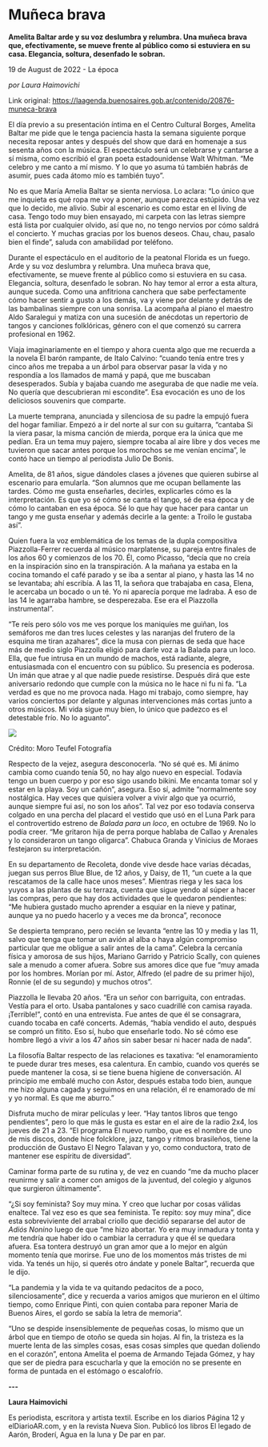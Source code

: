 # Muñeca brava

**Amelita Baltar arde y su voz deslumbra y relumbra. Una muñeca brava que, efectivamente, se mueve frente al público como si estuviera en su casa. Elegancia, soltura, desenfado le sobran.**

19 de August de 2022 - La época

_por Laura Haimovichi_

Link original: https://laagenda.buenosaires.gob.ar/contenido/20876-muneca-brava



El día previo a su presentación íntima en el Centro Cultural Borges, Amelita Baltar me pide que le tenga paciencia hasta la semana siguiente porque necesita reposar antes y después del show que dará en homenaje a sus sesenta años con la música. El espectáculo será un celebrarse y cantarse a sí misma, como escribió el gran poeta estadounidense Walt Whitman. “Me celebro y me canto a mí mismo. Y lo que yo asuma tú también habrás de asumir, pues cada átomo mío es también tuyo”.




No es que María Amelia Baltar se sienta nerviosa. Lo aclara: “Lo único que me inquieta es qué ropa me voy a poner, aunque parezca estúpido. Una vez que lo decido, me alivio. Subir al escenario es como estar en el living de casa. Tengo todo muy bien ensayado, mi carpeta con las letras siempre está lista por cualquier olvido, así que no, no tengo nervios por cómo saldrá el concierto. Y muchas gracias por los buenos deseos. Chau, chau, pasalo bien el finde”, saluda con amabilidad por teléfono.




Durante el espectáculo en el auditorio de la peatonal Florida es un fuego. Arde y su voz deslumbra y relumbra. Una muñeca brava que, efectivamente, se mueve frente al público como si estuviera en su casa. Elegancia, soltura, desenfado le sobran. No hay temor al error a esta altura, aunque suceda. Como una anfitriona canchera que sabe perfectamente cómo hacer sentir a gusto a los demás, va y viene por delante y detrás de las bambalinas siempre con una sonrisa. La acompaña al piano el maestro Aldo Saralegui y matiza con una sucesión de anécdotas un repertorio de tangos y canciones folklóricas, género con el que comenzó su carrera profesional en 1962.




Viaja imaginariamente en el tiempo y ahora cuenta algo que me recuerda a la novela El barón rampante, de Italo Calvino: “cuando tenía entre tres y cinco años me trepaba a un árbol para observar pasar la vida y no respondía a los llamados de mamá y papá, que me buscaban desesperados. Subía y bajaba cuando me aseguraba de que nadie me veía. No quería que descubrieran mi escondite”. Esa evocación es uno de los deliciosos souvenirs que comparte.




La muerte temprana, anunciada y silenciosa de su padre la empujó fuera del hogar familiar. Empezó a ir del norte al sur con su guitarra, “cantaba Si la viera pasar, la misma canción de mierda, porque era la única que me pedían. Era un tema muy pajero, siempre tocaba al aire libre y dos veces me tuvieron que sacar antes porque los morochos se me venían encima”, le contó hace un tiempo al periodista Julio De Bonis.




Amelita, de 81 años, sigue dándoles clases a jóvenes que quieren subirse al escenario para emularla. “Son alumnos que me ocupan bellamente las tardes. Cómo me gusta enseñarles, decirles, explicarles cómo es la interpretación. Es que yo sé cómo se canta el tango, sé de esa época y de cómo lo cantaban en esa época. Sé lo que hay que hacer para cantar un tango y me gusta enseñar y además decirle a la gente: a Troilo le gustaba así”.




Quien fuera la voz emblemática de los temas de la dupla compositiva Piazzolla-Ferrer recuerda al músico marplatense, su pareja entre finales de los años 60 y comienzos de los 70. Él, como Picasso, “decía que no creía en la inspiración sino en la transpiración. A la mañana ya estaba en la cocina tomando el café parado y se iba a sentar al piano, y hasta las 14 no se levantaba; ahí escribía. A las 11, la señora que trabajaba en casa, Elena, le acercaba un bocado o un té. Yo ni aparecía porque me ladraba. A eso de las 14 le agarraba hambre, se desperezaba. Ese era el Piazzolla instrumental”.




“Te reís pero sólo vos me ves porque los maniquíes me guiñan, los semáforos me dan tres luces celestes y las naranjas del frutero de la esquina me tiran azahares”, dice la musa con piernas de seda que hace más de medio siglo Piazzolla eligió para darle voz a la Balada para un loco. Ella, que fue intrusa en un mundo de machos, está radiante, alegre, entusiasmada con el encuentro con su público. Su presencia es poderosa. Un imán que atrae y al que nadie puede resistirse. Después dirá que este aniversario redondo que cumple con la música no le hace ni fu ni fa. “La verdad es que no me provoca nada. Hago mi trabajo, como siempre, hay varios conciertos por delante y algunas intervenciones más cortas junto a otros músicos. Mi vida sigue muy bien, lo único que padezco es el detestable frío. No lo aguanto”.




![](https://cdn.feater.me/files/images/330597/f141b0e9-ef70-4afd-ab96-b2da87e68b21.JPG)




Crédito: Moro Teufel Fotografía




Respecto de la vejez, asegura desconocerla. “No sé qué es. Mi ánimo cambia como cuando tenía 50, no hay algo nuevo en especial. Todavía tengo un buen cuerpo y por eso sigo usando bikini. Me encanta tomar sol y estar en la playa. Soy un cañón”, asegura. Eso sí, admite “normalmente soy nostálgica. Hay veces que quisiera volver a vivir algo que ya ocurrió, aunque siempre fui así, no son los años”. Tal vez por eso todavía conserva colgado en una percha del placard el vestido que usó en el Luna Park para el controvertido estreno de *Balada para un loco*, en octubre de 1969. No lo podía creer. “Me gritaron hija de perra porque hablaba de Callao y Arenales y lo consideraron un tango oligarca”. Chabuca Granda y Vinicius de Moraes festejaron su interpretación.




En su departamento de Recoleta, donde vive desde hace varias décadas, juegan sus perros Blue Blue, de 12 años, y Daisy, de 11, “un cuete a la que rescatamos de la calle hace unos meses”. Mientras riega y les saca los yuyos a las plantas de su terraza, cuenta que sigue yendo al súper a hacer las compras, pero que hay dos actividades que le quedaron pendientes: “Me hubiera gustado mucho aprender a esquiar en la nieve y patinar, aunque ya no puedo hacerlo y a veces me da bronca”, reconoce




Se despierta temprano, pero recién se levanta “entre las 10 y media y las 11, salvo que tenga que tomar un avión al alba o haya algún compromiso particular que me obligue a salir antes de la cama”. Celebra la cercanía física y amorosa de sus hijos, Mariano Garrido y Patricio Scally, con quienes sale a menudo a comer afuera. Sobre sus amores dice que fue “muy amada por los hombres. Morían por mí. Astor, Alfredo (el padre de su primer hijo), Ronnie (el de su segundo) y muchos otros”.




Piazzolla le llevaba 20 años. “Era un señor con barriguita, con entradas. Vestía para el orto. Usaba pantalones y saco cuadrillé con camisa rayada. ¡Terrible!”, contó en una entrevista. Fue antes de que él se consagrara, cuando tocaba en café concerts. Además, “había vendido el auto, después se compró un fitito. Eso sí, hubo que enseñarle todo. No sé cómo ese hombre llegó a vivir a los 47 años sin saber besar ni hacer nada de nada”.




La filosofía Baltar respecto de las relaciones es taxativa: “el enamoramiento te puede durar tres meses, esa calentura. En cambio, cuando vos querés se puede mantener la cosa, si se tiene buena higiene de conversación. Al principio me embalé mucho con Astor, después estaba todo bien, aunque me hizo alguna cagada y seguimos en una relación, él re enamorado de mí y yo normal. Es que me aburro.”




Disfruta mucho de mirar películas y leer. “Hay tantos libros que tengo pendientes”, pero lo que más le gusta es estar en el aire de la radio 2x4, los jueves de 21 a 23. “El programa El nuevo rumbo, que es el nombre de uno de mis discos, donde hice folcklore, jazz, tango y ritmos brasileños, tiene la producción de Gustavo El Negro Talavan y yo, como conductora, trato de mantener ese espíritu de diversidad”.




Caminar forma parte de su rutina y, de vez en cuando “me da mucho placer reunirme y salir a comer con amigos de la juventud, del colegio y algunos que surgieron últimamente”.




“¿Si soy feminista? Soy muy mina. Y creo que luchar por cosas válidas enaltece. Tal vez eso es que sea feminista. Te repito: soy muy mina”, dice esta sobreviviente del arrabal criollo que decidió separarse del autor de *Adiós Nonino* luego de que “me hizo abortar. Yo era muy inmadura y tonta y me tendría que haber ido o cambiar la cerradura y que él se quedara afuera. Esa tontera destruyó un gran amor que a lo mejor en algún momento tenía que morirse. Fue uno de los momentos más tristes de mi vida. Ya tenés un hijo, si querés otro ándate y ponele Baltar”, recuerda que le dijo.




“La pandemia y la vida te va quitando pedacitos de a poco, silenciosamente”, dice y recuerda a varios amigos que murieron en el último tiempo, como Enrique Pinti, con quien contaba para reponer Maria de Buenos Aires, el gordo se sabía la letra de memoria”.




“Uno se despide insensiblemente de pequeñas cosas, lo mismo que un árbol que en tiempo de otoño se queda sin hojas. Al fin, la tristeza es la muerte lenta de las simples cosas, esas cosas simples que quedan doliendo en el corazón”, entona Amelita el poema de Armando Tejada Gómez, y hay que ser de piedra para escucharla y que la emoción no se presente en forma de puntada en el estómago o escalofrío.




**---**




**Laura Haimovichi**




Es periodista, escritora y artista textil. Escribe en los diarios Página 12 y elDiarioAR.com, y en la revista Nueva Sion. Publicó los libros El legado de Aarón, Broderí, Agua en la luna y De par en par.



